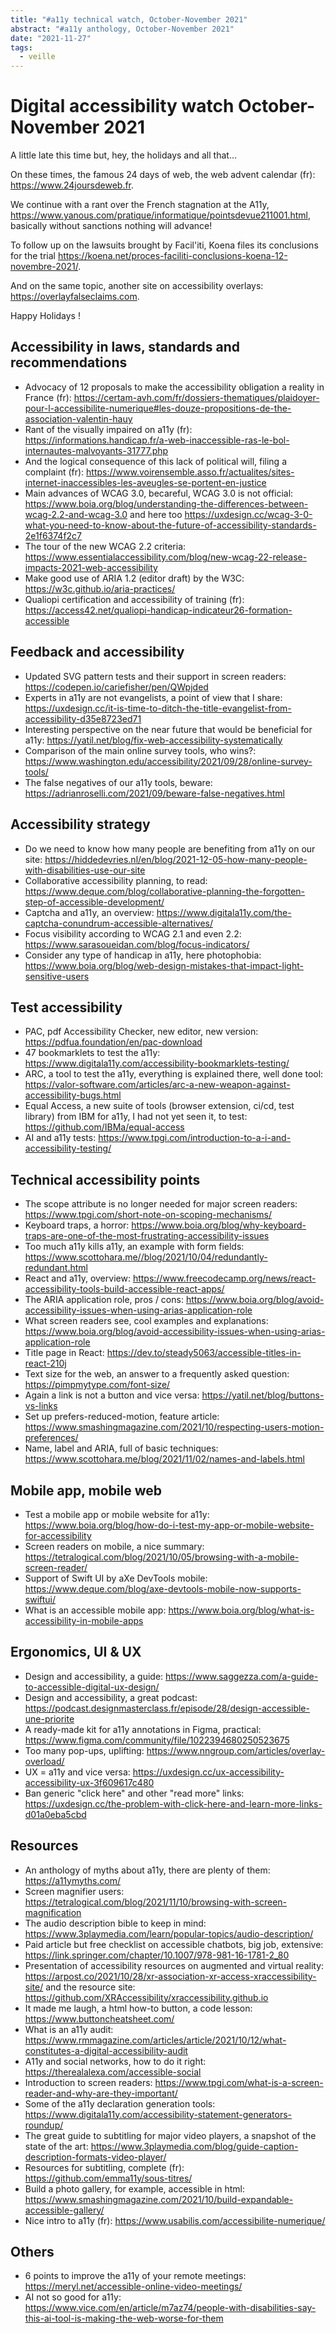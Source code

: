 ```yaml
---
title: "#a11y technical watch, October-November 2021"
abstract: "#a11y anthology, October-November 2021"
date: "2021-11-27"
tags:
  - veille
---
```

# Digital accessibility watch October-November 2021

A little late this time but, hey, the holidays and all that...

On these times, the famous 24 days of web, the web advent calendar (fr): https://www.24joursdeweb.fr.

We continue with a rant over the French stagnation at the A11y, https://www.yanous.com/pratique/informatique/pointsdevue211001.html, basically without sanctions nothing will advance!

To follow up on the lawsuits brought by Facil'iti, Koena files its conclusions for the trial https://koena.net/proces-faciliti-conclusions-koena-12-novembre-2021/.

And on the same topic, another site on accessibility overlays: https://overlayfalseclaims.com.

Happy Holidays !

## Accessibility in laws, standards and recommendations

- Advocacy of 12 proposals to make the accessibility obligation a reality in France (fr): https://certam-avh.com/fr/dossiers-thematiques/plaidoyer-pour-l-accessibilite-numerique#les-douze-propositions-de-the-association-valentin-hauy
- Rant of the visually impaired on a11y (fr): https://informations.handicap.fr/a-web-inaccessible-ras-le-bol-internautes-malvoyants-31777.php
- And the logical consequence of this lack of political will, filing a complaint (fr): https://www.voirensemble.asso.fr/actualites/sites-internet-inaccessibles-les-aveugles-se-portent-en-justice
- Main advances of WCAG 3.0, becareful, WCAG 3.0 is not official: https://www.boia.org/blog/understanding-the-differences-between-wcag-2.2-and-wcag-3.0 and here too https://uxdesign.cc/wcag-3-0-what-you-need-to-know-about-the-future-of-accessibility-standards-2e1f6374f2c7
- The tour of the new WCAG 2.2 criteria: https://www.essentialaccessibility.com/blog/new-wcag-22-release-impacts-2021-web-accessibility 
- Make good use of ARIA 1.2 (editor draft) by the W3C: https://w3c.github.io/aria-practices/
- Qualiopi certification and accessibility of training (fr): https://access42.net/qualiopi-handicap-indicateur26-formation-accessible 

## Feedback and accessibility

- Updated SVG pattern tests and their support in screen readers: https://codepen.io/cariefisher/pen/QWpjded
- Experts in a11y are not evangelists, a point of view that I share: https://uxdesign.cc/it-is-time-to-ditch-the-title-evangelist-from-accessibility-d35e8723ed71
- Interesting perspective on the near future that would be beneficial for a11y: https://yatil.net/blog/fix-web-accessibility-systematically
- Comparison of the main online survey tools, who wins?: https://www.washington.edu/accessibility/2021/09/28/online-survey-tools/
- The false negatives of our a11y tools, beware: https://adrianroselli.com/2021/09/beware-false-negatives.html

## Accessibility strategy

- Do we need to know how many people are benefiting from a11y on our site: https://hiddedevries.nl/en/blog/2021-12-05-how-many-people-with-disabilities-use-our-site
- Collaborative accessibility planning, to read: https://www.deque.com/blog/collaborative-planning-the-forgotten-step-of-accessible-development/
- Captcha and a11y, an overview: https://www.digitala11y.com/the-captcha-conundrum-accessible-alternatives/
- Focus visibility according to WCAG 2.1 and even 2.2: https://www.sarasoueidan.com/blog/focus-indicators/
- Consider any type of handicap in a11y, here photophobia: https://www.boia.org/blog/web-design-mistakes-that-impact-light-sensitive-users

## Test accessibility

- PAC, pdf Accessibility Checker, new editor, new version: https://pdfua.foundation/en/pac-download
- 47 bookmarklets to test the a11y: https://www.digitala11y.com/accessibility-bookmarklets-testing/
- ARC, a tool to test the a11y, everything is explained there, well done tool: https://valor-software.com/articles/arc-a-new-weapon-against-accessibility-bugs.html
- Equal Access, a new suite of tools (browser extension, ci/cd, test library) from IBM for a11y, I had not yet seen it, to test: https://github.com/IBMa/equal-access
- AI and a11y tests: https://www.tpgi.com/introduction-to-a-i-and-accessibility-testing/

## Technical accessibility points

- The scope attribute is no longer needed for major screen readers: https://www.tpgi.com/short-note-on-scoping-mechanisms/
- Keyboard traps, a horror: https://www.boia.org/blog/why-keyboard-traps-are-one-of-the-most-frustrating-accessibility-issues
- Too much a11y kills a11y, an example with form fields: https://www.scottohara.me//blog/2021/10/04/redundantly-redundant.html
- React and a11y, overview: https://www.freecodecamp.org/news/react-accessibility-tools-build-accessible-react-apps/
- The ARIA application role, pros / cons: https://www.boia.org/blog/avoid-accessibility-issues-when-using-arias-application-role
- What screen readers see, cool examples and explanations: https://www.boia.org/blog/avoid-accessibility-issues-when-using-arias-application-role
- Title page in React: https://dev.to/steady5063/accessible-titles-in-react-210j
- Text size for the web, an answer to a frequently asked question: https://pimpmytype.com/font-size/
- Again a link is not a button and vice versa: https://yatil.net/blog/buttons-vs-links
- Set up prefers-reduced-motion, feature article: https://www.smashingmagazine.com/2021/10/respecting-users-motion-preferences/
- Name, label and ARIA, full of basic techniques: https://www.scottohara.me/blog/2021/11/02/names-and-labels.html

## Mobile app, mobile web

- Test a mobile app or mobile website for a11y: https://www.boia.org/blog/how-do-i-test-my-app-or-mobile-website-for-accessibility
- Screen readers on mobile, a nice summary: https://tetralogical.com/blog/2021/10/05/browsing-with-a-mobile-screen-reader/
- Support of Swift UI by aXe DevTools mobile: https://www.deque.com/blog/axe-devtools-mobile-now-supports-swiftui/
- What is an accessible mobile app: https://www.boia.org/blog/what-is-accessibility-in-mobile-apps

## Ergonomics, UI & UX

- Design and accessibility, a guide: https://www.saggezza.com/a-guide-to-accessible-digital-ux-design/
- Design and accessibility, a great podcast: https://podcast.designmasterclass.fr/episode/28/design-accessible-une-priorite
- A ready-made kit for a11y annotations in Figma, practical: https://www.figma.com/community/file/1022394680250523675
- Too many pop-ups, uplifting: https://www.nngroup.com/articles/overlay-overload/
- UX = a11y and vice versa: https://uxdesign.cc/ux-accessibility-accessibility-ux-3f609617c480
- Ban generic "click here" and other "read more" links: https://uxdesign.cc/the-problem-with-click-here-and-learn-more-links-d01a0eba5cbd

## Resources

- An anthology of myths about a11y, there are plenty of them: https://a11ymyths.com/
- Screen magnifier users: https://tetralogical.com/blog/2021/11/10/browsing-with-screen-magnification
- The audio description bible to keep in mind: https://www.3playmedia.com/learn/popular-topics/audio-description/
- Paid article but free checklist on accessible chatbots, big job, extensive: https://link.springer.com/chapter/10.1007/978-981-16-1781-2_80
- Presentation of accessibility resources on augmented and virtual reality: https://arpost.co/2021/10/28/xr-association-xr-access-xraccessibility-site/ and the resource site: https://github.com/XRAccessibility/xraccessibility.github.io
- It made me laugh, a html how-to button, a code lesson: https://www.buttoncheatsheet.com/
- What is an a11y audit: https://www.rmmagazine.com/articles/article/2021/10/12/what-constitutes-a-digital-accessibility-audit
- A11y and social networks, how to do it right: https://therealalexa.com/accessible-social
- Introduction to screen readers: https://www.tpgi.com/what-is-a-screen-reader-and-why-are-they-important/
- Some of the a11y declaration generation tools: https://www.digitala11y.com/accessibility-statement-generators-roundup/
- The great guide to subtitling for major video players, a snapshot of the state of the art: https://www.3playmedia.com/blog/guide-caption-description-formats-video-player/
- Resources for subtitling, complete (fr): https://github.com/emma11y/sous-titres/
- Build a photo gallery, for example, accessible in html: https://www.smashingmagazine.com/2021/10/build-expandable-accessible-gallery/
- Nice intro to a11y (fr): https://www.usabilis.com/accessibilite-numerique/

## Others

- 6 points to improve the a11y of your remote meetings: https://meryl.net/accessible-online-video-meetings/
- AI not so good for a11y: https://www.vice.com/en/article/m7az74/people-with-disabilities-say-this-ai-tool-is-making-the-web-worse-for-them 